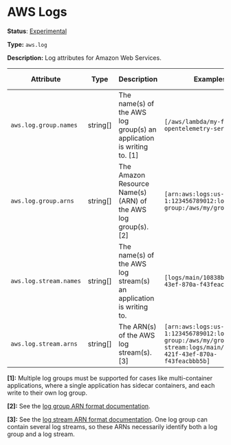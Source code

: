 # AWS Logs

**Status**: [Experimental](../../../../document-status.md)

**Type:** `aws.log`

**Description:** Log attributes for Amazon Web Services.

<!-- semconv aws.log -->
| Attribute  | Type | Description  | Examples  | Requirement Level |
|---|---|---|---|---|
| `aws.log.group.names` | string[] | The name(s) of the AWS log group(s) an application is writing to. [1] | `[/aws/lambda/my-function, opentelemetry-service]` | Recommended |
| `aws.log.group.arns` | string[] | The Amazon Resource Name(s) (ARN) of the AWS log group(s). [2] | `[arn:aws:logs:us-west-1:123456789012:log-group:/aws/my/group:*]` | Recommended |
| `aws.log.stream.names` | string[] | The name(s) of the AWS log stream(s) an application is writing to. | `[logs/main/10838bed-421f-43ef-870a-f43feacbbb5b]` | Recommended |
| `aws.log.stream.arns` | string[] | The ARN(s) of the AWS log stream(s). [3] | `[arn:aws:logs:us-west-1:123456789012:log-group:/aws/my/group:log-stream:logs/main/10838bed-421f-43ef-870a-f43feacbbb5b]` | Recommended |

**[1]:** Multiple log groups must be supported for cases like multi-container applications, where a single application has sidecar containers, and each write to their own log group.

**[2]:** See the [log group ARN format documentation](https://docs.aws.amazon.com/AmazonCloudWatch/latest/logs/iam-access-control-overview-cwl.html#CWL_ARN_Format).

**[3]:** See the [log stream ARN format documentation](https://docs.aws.amazon.com/AmazonCloudWatch/latest/logs/iam-access-control-overview-cwl.html#CWL_ARN_Format). One log group can contain several log streams, so these ARNs necessarily identify both a log group and a log stream.
<!-- endsemconv -->
